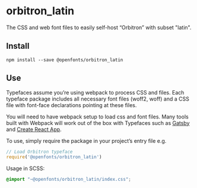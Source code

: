 
# orbitron_latin

The CSS and web font files to easily self-host “Orbitron” with subset "latin".

## Install

`npm install --save @openfonts/orbitron_latin`

## Use

Typefaces assume you’re using webpack to process CSS and files. Each typeface
package includes all necessary font files (woff2, woff) and a CSS file with
font-face declarations pointing at these files.

You will need to have webpack setup to load css and font files. Many tools built
with Webpack will work out of the box with Typefaces such as [Gatsby](https://github.com/gatsbyjs/gatsby)
and [Create React App](https://github.com/facebookincubator/create-react-app).

To use, simply require the package in your project’s entry file e.g.

```javascript
// Load Orbitron typeface
require('@openfonts/orbitron_latin')
```

Usage in SCSS:
```scss
@import "~@openfonts/orbitron_latin/index.css";
```
